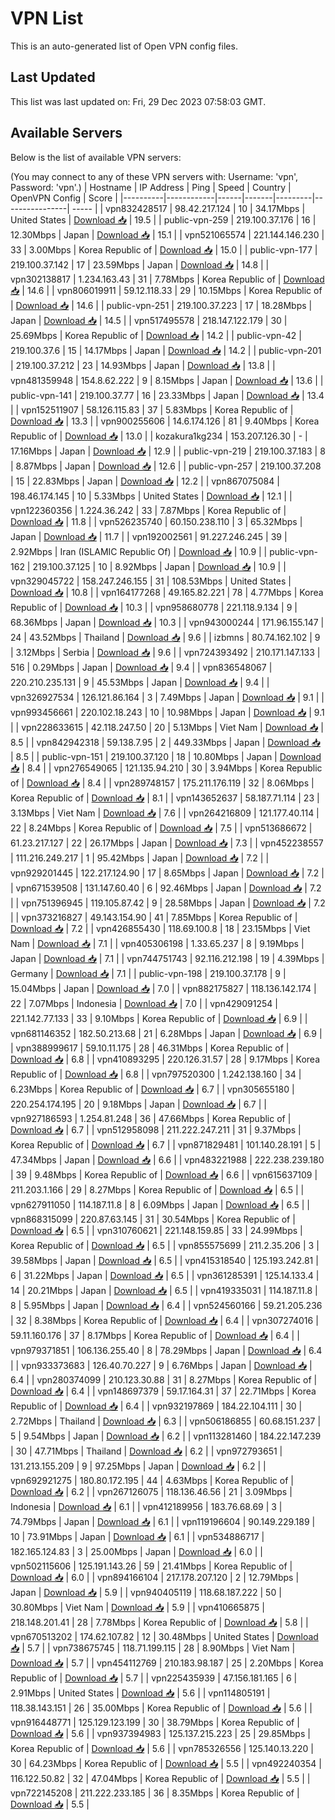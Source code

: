 # VPN List

This is an auto-generated list of Open VPN config files.

## Last Updated

This list was last updated on: Fri, 29 Dec 2023 07:58:03 GMT.

## Available Servers

Below is the list of available VPN servers:

(You may connect to any of these VPN servers with: Username: 'vpn', Password: 'vpn'.)
| Hostname | IP Address | Ping | Speed | Country | OpenVPN Config | Score |
|----------|------------|------|-------|---------|----------------| ----- |
| vpn832428517 | 98.42.217.124 | 10 | 34.17Mbps | United States | [Download 📥](./configs/server_0_US.ovpn) | 19.5 |
| public-vpn-259 | 219.100.37.176 | 16 | 12.30Mbps | Japan | [Download 📥](./configs/server_1_JP.ovpn) | 15.1 |
| vpn521065574 | 221.144.146.230 | 33 | 3.00Mbps | Korea Republic of | [Download 📥](./configs/server_2_KR.ovpn) | 15.0 |
| public-vpn-177 | 219.100.37.142 | 17 | 23.59Mbps | Japan | [Download 📥](./configs/server_3_JP.ovpn) | 14.8 |
| vpn302138817 | 1.234.163.43 | 31 | 7.78Mbps | Korea Republic of | [Download 📥](./configs/server_4_KR.ovpn) | 14.6 |
| vpn806019911 | 59.12.118.33 | 29 | 10.15Mbps | Korea Republic of | [Download 📥](./configs/server_5_KR.ovpn) | 14.6 |
| public-vpn-251 | 219.100.37.223 | 17 | 18.28Mbps | Japan | [Download 📥](./configs/server_6_JP.ovpn) | 14.5 |
| vpn517495578 | 218.147.122.179 | 30 | 25.69Mbps | Korea Republic of | [Download 📥](./configs/server_7_KR.ovpn) | 14.2 |
| public-vpn-42 | 219.100.37.6 | 15 | 14.17Mbps | Japan | [Download 📥](./configs/server_8_JP.ovpn) | 14.2 |
| public-vpn-201 | 219.100.37.212 | 23 | 14.93Mbps | Japan | [Download 📥](./configs/server_9_JP.ovpn) | 13.8 |
| vpn481359948 | 154.8.62.222 | 9 | 8.15Mbps | Japan | [Download 📥](./configs/server_10_JP.ovpn) | 13.6 |
| public-vpn-141 | 219.100.37.77 | 16 | 23.33Mbps | Japan | [Download 📥](./configs/server_11_JP.ovpn) | 13.4 |
| vpn152511907 | 58.126.115.83 | 37 | 5.83Mbps | Korea Republic of | [Download 📥](./configs/server_12_KR.ovpn) | 13.3 |
| vpn900255606 | 14.6.174.126 | 81 | 9.40Mbps | Korea Republic of | [Download 📥](./configs/server_13_KR.ovpn) | 13.0 |
| kozakura1kg234 | 153.207.126.30 | - | 17.16Mbps | Japan | [Download 📥](./configs/server_14_JP.ovpn) | 12.9 |
| public-vpn-219 | 219.100.37.183 | 8 | 8.87Mbps | Japan | [Download 📥](./configs/server_15_JP.ovpn) | 12.6 |
| public-vpn-257 | 219.100.37.208 | 15 | 22.83Mbps | Japan | [Download 📥](./configs/server_16_JP.ovpn) | 12.2 |
| vpn867075084 | 198.46.174.145 | 10 | 5.33Mbps | United States | [Download 📥](./configs/server_17_US.ovpn) | 12.1 |
| vpn122360356 | 1.224.36.242 | 33 | 7.87Mbps | Korea Republic of | [Download 📥](./configs/server_18_KR.ovpn) | 11.8 |
| vpn526235740 | 60.150.238.110 | 3 | 65.32Mbps | Japan | [Download 📥](./configs/server_19_JP.ovpn) | 11.7 |
| vpn192002561 | 91.227.246.245 | 39 | 2.92Mbps | Iran (ISLAMIC Republic Of) | [Download 📥](./configs/server_20_IR.ovpn) | 10.9 |
| public-vpn-162 | 219.100.37.125 | 10 | 8.92Mbps | Japan | [Download 📥](./configs/server_21_JP.ovpn) | 10.9 |
| vpn329045722 | 158.247.246.155 | 31 | 108.53Mbps | United States | [Download 📥](./configs/server_22_US.ovpn) | 10.8 |
| vpn164177268 | 49.165.82.221 | 78 | 4.77Mbps | Korea Republic of | [Download 📥](./configs/server_23_KR.ovpn) | 10.3 |
| vpn958680778 | 221.118.9.134 | 9 | 68.36Mbps | Japan | [Download 📥](./configs/server_24_JP.ovpn) | 10.3 |
| vpn943000244 | 171.96.155.147 | 24 | 43.52Mbps | Thailand | [Download 📥](./configs/server_25_TH.ovpn) | 9.6 |
| izbmns | 80.74.162.102 | 9 | 3.12Mbps | Serbia | [Download 📥](./configs/server_26_RS.ovpn) | 9.6 |
| vpn724393492 | 210.171.147.133 | 516 | 0.29Mbps | Japan | [Download 📥](./configs/server_27_JP.ovpn) | 9.4 |
| vpn836548067 | 220.210.235.131 | 9 | 45.53Mbps | Japan | [Download 📥](./configs/server_28_JP.ovpn) | 9.4 |
| vpn326927534 | 126.121.86.164 | 3 | 7.49Mbps | Japan | [Download 📥](./configs/server_29_JP.ovpn) | 9.1 |
| vpn993456661 | 220.102.18.243 | 10 | 10.98Mbps | Japan | [Download 📥](./configs/server_30_JP.ovpn) | 9.1 |
| vpn228633615 | 42.118.247.50 | 20 | 5.13Mbps | Viet Nam | [Download 📥](./configs/server_31_VN.ovpn) | 8.5 |
| vpn842942318 | 59.138.7.95 | 2 | 449.33Mbps | Japan | [Download 📥](./configs/server_32_JP.ovpn) | 8.5 |
| public-vpn-151 | 219.100.37.120 | 18 | 10.80Mbps | Japan | [Download 📥](./configs/server_33_JP.ovpn) | 8.4 |
| vpn276549065 | 121.135.94.210 | 30 | 3.94Mbps | Korea Republic of | [Download 📥](./configs/server_34_KR.ovpn) | 8.4 |
| vpn289748157 | 175.211.176.119 | 32 | 8.06Mbps | Korea Republic of | [Download 📥](./configs/server_35_KR.ovpn) | 8.1 |
| vpn143652637 | 58.187.71.114 | 23 | 3.13Mbps | Viet Nam | [Download 📥](./configs/server_36_VN.ovpn) | 7.6 |
| vpn264216809 | 121.177.40.114 | 22 | 8.24Mbps | Korea Republic of | [Download 📥](./configs/server_37_KR.ovpn) | 7.5 |
| vpn513686672 | 61.23.217.127 | 22 | 26.17Mbps | Japan | [Download 📥](./configs/server_38_JP.ovpn) | 7.3 |
| vpn452238557 | 111.216.249.217 | 1 | 95.42Mbps | Japan | [Download 📥](./configs/server_39_JP.ovpn) | 7.2 |
| vpn929201445 | 122.217.124.90 | 17 | 8.65Mbps | Japan | [Download 📥](./configs/server_40_JP.ovpn) | 7.2 |
| vpn671539508 | 131.147.60.40 | 6 | 92.46Mbps | Japan | [Download 📥](./configs/server_41_JP.ovpn) | 7.2 |
| vpn751396945 | 119.105.87.42 | 9 | 28.58Mbps | Japan | [Download 📥](./configs/server_42_JP.ovpn) | 7.2 |
| vpn373216827 | 49.143.154.90 | 41 | 7.85Mbps | Korea Republic of | [Download 📥](./configs/server_43_KR.ovpn) | 7.2 |
| vpn426855430 | 118.69.100.8 | 18 | 23.15Mbps | Viet Nam | [Download 📥](./configs/server_44_VN.ovpn) | 7.1 |
| vpn405306198 | 1.33.65.237 | 8 | 9.19Mbps | Japan | [Download 📥](./configs/server_45_JP.ovpn) | 7.1 |
| vpn744751743 | 92.116.212.198 | 19 | 4.39Mbps | Germany | [Download 📥](./configs/server_46_DE.ovpn) | 7.1 |
| public-vpn-198 | 219.100.37.178 | 9 | 15.04Mbps | Japan | [Download 📥](./configs/server_47_JP.ovpn) | 7.0 |
| vpn882175827 | 118.136.142.174 | 22 | 7.07Mbps | Indonesia | [Download 📥](./configs/server_48_ID.ovpn) | 7.0 |
| vpn429091254 | 221.142.77.133 | 33 | 9.10Mbps | Korea Republic of | [Download 📥](./configs/server_49_KR.ovpn) | 6.9 |
| vpn681146352 | 182.50.213.68 | 21 | 6.28Mbps | Japan | [Download 📥](./configs/server_50_JP.ovpn) | 6.9 |
| vpn388999617 | 59.10.11.175 | 28 | 46.31Mbps | Korea Republic of | [Download 📥](./configs/server_51_KR.ovpn) | 6.8 |
| vpn410893295 | 220.126.31.57 | 28 | 9.17Mbps | Korea Republic of | [Download 📥](./configs/server_52_KR.ovpn) | 6.8 |
| vpn797520300 | 1.242.138.160 | 34 | 6.23Mbps | Korea Republic of | [Download 📥](./configs/server_53_KR.ovpn) | 6.7 |
| vpn305655180 | 220.254.174.195 | 20 | 9.18Mbps | Japan | [Download 📥](./configs/server_54_JP.ovpn) | 6.7 |
| vpn927186593 | 1.254.81.248 | 36 | 47.66Mbps | Korea Republic of | [Download 📥](./configs/server_55_KR.ovpn) | 6.7 |
| vpn512958098 | 211.222.247.211 | 31 | 9.37Mbps | Korea Republic of | [Download 📥](./configs/server_56_KR.ovpn) | 6.7 |
| vpn871829481 | 101.140.28.191 | 5 | 47.34Mbps | Japan | [Download 📥](./configs/server_57_JP.ovpn) | 6.6 |
| vpn483221988 | 222.238.239.180 | 39 | 9.48Mbps | Korea Republic of | [Download 📥](./configs/server_58_KR.ovpn) | 6.6 |
| vpn615637109 | 211.203.1.166 | 29 | 8.27Mbps | Korea Republic of | [Download 📥](./configs/server_59_KR.ovpn) | 6.5 |
| vpn627911050 | 114.187.11.8 | 8 | 6.09Mbps | Japan | [Download 📥](./configs/server_60_JP.ovpn) | 6.5 |
| vpn868315099 | 220.87.63.145 | 31 | 30.54Mbps | Korea Republic of | [Download 📥](./configs/server_61_KR.ovpn) | 6.5 |
| vpn310760621 | 221.148.159.85 | 33 | 24.99Mbps | Korea Republic of | [Download 📥](./configs/server_62_KR.ovpn) | 6.5 |
| vpn855575699 | 211.2.35.206 | 3 | 39.58Mbps | Japan | [Download 📥](./configs/server_63_JP.ovpn) | 6.5 |
| vpn415318540 | 125.193.242.81 | 6 | 31.22Mbps | Japan | [Download 📥](./configs/server_64_JP.ovpn) | 6.5 |
| vpn361285391 | 125.14.133.4 | 14 | 20.21Mbps | Japan | [Download 📥](./configs/server_65_JP.ovpn) | 6.5 |
| vpn419335031 | 114.187.11.8 | 8 | 5.95Mbps | Japan | [Download 📥](./configs/server_66_JP.ovpn) | 6.4 |
| vpn524560166 | 59.21.205.236 | 32 | 8.38Mbps | Korea Republic of | [Download 📥](./configs/server_67_KR.ovpn) | 6.4 |
| vpn307274016 | 59.11.160.176 | 37 | 8.17Mbps | Korea Republic of | [Download 📥](./configs/server_68_KR.ovpn) | 6.4 |
| vpn979371851 | 106.136.255.40 | 8 | 78.29Mbps | Japan | [Download 📥](./configs/server_69_JP.ovpn) | 6.4 |
| vpn933373683 | 126.40.70.227 | 9 | 6.76Mbps | Japan | [Download 📥](./configs/server_70_JP.ovpn) | 6.4 |
| vpn280374099 | 210.123.30.88 | 31 | 8.27Mbps | Korea Republic of | [Download 📥](./configs/server_71_KR.ovpn) | 6.4 |
| vpn148697379 | 59.17.164.31 | 37 | 22.71Mbps | Korea Republic of | [Download 📥](./configs/server_72_KR.ovpn) | 6.4 |
| vpn932197869 | 184.22.104.111 | 30 | 2.72Mbps | Thailand | [Download 📥](./configs/server_73_TH.ovpn) | 6.3 |
| vpn506186855 | 60.68.151.237 | 5 | 9.54Mbps | Japan | [Download 📥](./configs/server_74_JP.ovpn) | 6.2 |
| vpn113281460 | 184.22.147.239 | 30 | 47.71Mbps | Thailand | [Download 📥](./configs/server_75_TH.ovpn) | 6.2 |
| vpn972793651 | 131.213.155.209 | 9 | 97.25Mbps | Japan | [Download 📥](./configs/server_76_JP.ovpn) | 6.2 |
| vpn692921275 | 180.80.172.195 | 44 | 4.63Mbps | Korea Republic of | [Download 📥](./configs/server_77_KR.ovpn) | 6.2 |
| vpn267126075 | 118.136.46.56 | 21 | 3.09Mbps | Indonesia | [Download 📥](./configs/server_78_ID.ovpn) | 6.1 |
| vpn412189956 | 183.76.68.69 | 3 | 74.79Mbps | Japan | [Download 📥](./configs/server_79_JP.ovpn) | 6.1 |
| vpn119196604 | 90.149.229.189 | 10 | 73.91Mbps | Japan | [Download 📥](./configs/server_80_JP.ovpn) | 6.1 |
| vpn534886717 | 182.165.124.83 | 3 | 25.00Mbps | Japan | [Download 📥](./configs/server_81_JP.ovpn) | 6.0 |
| vpn502115606 | 125.191.143.26 | 59 | 21.41Mbps | Korea Republic of | [Download 📥](./configs/server_82_KR.ovpn) | 6.0 |
| vpn894166104 | 217.178.207.120 | 2 | 12.79Mbps | Japan | [Download 📥](./configs/server_83_JP.ovpn) | 5.9 |
| vpn940405119 | 118.68.187.222 | 50 | 30.80Mbps | Viet Nam | [Download 📥](./configs/server_84_VN.ovpn) | 5.9 |
| vpn410665875 | 218.148.201.41 | 28 | 7.78Mbps | Korea Republic of | [Download 📥](./configs/server_85_KR.ovpn) | 5.8 |
| vpn670513202 | 174.62.107.82 | 12 | 30.48Mbps | United States | [Download 📥](./configs/server_86_US.ovpn) | 5.7 |
| vpn738675745 | 118.71.199.115 | 28 | 8.90Mbps | Viet Nam | [Download 📥](./configs/server_87_VN.ovpn) | 5.7 |
| vpn454112769 | 210.183.98.187 | 25 | 2.20Mbps | Korea Republic of | [Download 📥](./configs/server_88_KR.ovpn) | 5.7 |
| vpn225435939 | 47.156.181.165 | 6 | 2.91Mbps | United States | [Download 📥](./configs/server_89_US.ovpn) | 5.6 |
| vpn114805191 | 118.38.143.151 | 26 | 35.00Mbps | Korea Republic of | [Download 📥](./configs/server_90_KR.ovpn) | 5.6 |
| vpn916448771 | 125.129.123.199 | 30 | 38.79Mbps | Korea Republic of | [Download 📥](./configs/server_91_KR.ovpn) | 5.6 |
| vpn937394983 | 125.137.215.223 | 25 | 29.85Mbps | Korea Republic of | [Download 📥](./configs/server_92_KR.ovpn) | 5.6 |
| vpn785326556 | 125.140.13.220 | 30 | 64.23Mbps | Korea Republic of | [Download 📥](./configs/server_93_KR.ovpn) | 5.5 |
| vpn492240354 | 116.122.50.82 | 32 | 47.04Mbps | Korea Republic of | [Download 📥](./configs/server_94_KR.ovpn) | 5.5 |
| vpn722145208 | 211.222.233.185 | 36 | 8.35Mbps | Korea Republic of | [Download 📥](./configs/server_95_KR.ovpn) | 5.5 |
